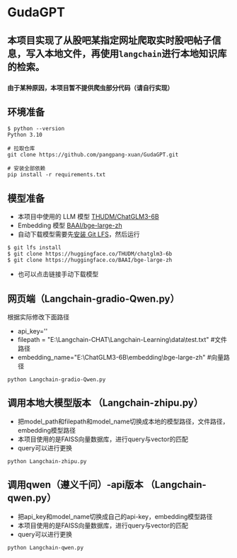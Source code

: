 # GudaGPT

## 本项目实现了从股吧某指定网址爬取实时股吧帖子信息，写入本地文件，再使用`langchain`进行本地知识库的检索。
### `由于某种原因，本项目暂不提供爬虫部分代码（请自行实现）`
## 环境准备
```
$ python --version
Python 3.10
```
```shell
# 拉取仓库
git clone https://github.com/pangpang-xuan/GudaGPT.git
```
```shell
# 安装全部依赖
pip install -r requirements.txt 
```
## 模型准备
+ 本项目中使用的 LLM 模型 [THUDM/ChatGLM3-6B](https://huggingface.co/THUDM/chatglm3-6b) 
+ Embedding 模型 [BAAI/bge-large-zh](https://huggingface.co/BAAI/bge-large-zh)
+ 自动下载模型需要先[安装 Git LFS](https://docs.github.com/zh/repositories/working-with-files/managing-large-files/installing-git-large-file-storage)，然后运行
```Shell
$ git lfs install
$ git clone https://huggingface.co/THUDM/chatglm3-6b
$ git clone https://huggingface.co/BAAI/bge-large-zh
```
+ 也可以点击链接手动下载模型

## 网页端（Langchain-gradio-Qwen.py）
根据实际修改下面路径
+ api_key=''
+ filepath = "E:\Langchain-CHAT\Langchain-Learning\data\\test.txt" #文件路径
+ embedding_name="E:\ChatGLM3-6B\embedding\\bge-large-zh" #向量路径
```Shell
python Langchain-gradio-Qwen.py
```

## 调用本地大模型版本 （Langchain-zhipu.py）
+ 把model_path和filepath和model_name切换成本地的模型路径，文件路径，embedding模型路径
+ 本项目使用的是FAISS向量数据库，进行query与vector的匹配
+ query可以进行更换
```shell
python Langchain-zhipu.py
```
## 调用qwen（遵义千问）-api版本 （Langchain-qwen.py）
+ 把api_key和model_name切换成自己的api-key，embedding模型路径
+ 本项目使用的是FAISS向量数据库，进行query与vector的匹配
+ query可以进行更换
```shell
python Langchain-qwen.py
```
